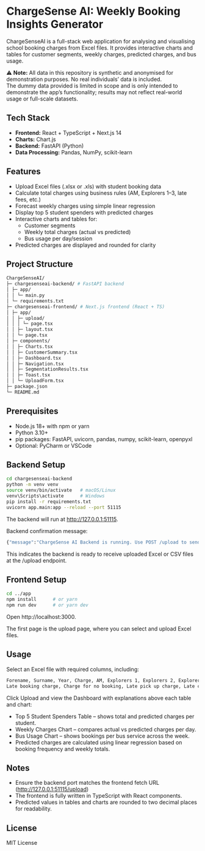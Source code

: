 # ChargeSense AI: Weekly Booking Insights Generator

ChargeSenseAI is a full-stack web application for analysing and visualising school booking charges from Excel files. It provides interactive charts and tables for customer segments, weekly charges, predicted charges, and bus usage.

⚠️ **Note:** All data in this repository is synthetic and anonymised for demonstration purposes. No real individuals’ data is included.  
The dummy data provided is limited in scope and is only intended to demonstrate the app’s functionality; results may not reflect real-world usage or full-scale datasets.

## Tech Stack

- **Frontend:** React + TypeScript + Next.js 14  
- **Charts:** Chart.js  
- **Backend:** FastAPI (Python)  
- **Data Processing:** Pandas, NumPy, scikit-learn  

## Features

- Upload Excel files (.xlsx or .xls) with student booking data
- Calculate total charges using business rules (AM, Explorers 1–3, late fees, etc.)
- Forecast weekly charges using simple linear regression
- Display top 5 student spenders with predicted charges
- Interactive charts and tables for:
  - Customer segments
  - Weekly total charges (actual vs predicted)
  - Bus usage per day/session
- Predicted charges are displayed and rounded for clarity

## Project Structure
```bash
ChargeSenseAI/
├─ chargesenseai-backend/ # FastAPI backend
│ ├─ app/
│ │ └─ main.py
│ └─ requirements.txt
├─ chargesenseai-frontend/ # Next.js frontend (React + TS)
│ ├─ app/
│ │ ├─ upload/
│ │ │ └─ page.tsx
│ │ ├─ layout.tsx
│ │ └─ page.tsx
│ ├─ components/
│ │ ├─ Charts.tsx
│ │ ├─ CustomerSummary.tsx
│ │ ├─ Dashboard.tsx
│ │ ├─ Navigation.tsx
│ │ ├─ SegmentationResults.tsx
│ │ ├─ Toast.tsx
│ │ └─ UploadForm.tsx
├─ package.json
└─ README.md
```
## Prerequisites
- Node.js 18+ with npm or yarn  
- Python 3.10+  
- pip packages: FastAPI, uvicorn, pandas, numpy, scikit-learn, openpyxl  
- Optional: PyCharm or VSCode

## Backend Setup
```bash
cd chargesenseai-backend
python -m venv venv
source venv/bin/activate   # macOS/Linux
venv\Scripts\activate      # Windows
pip install -r requirements.txt
uvicorn app.main:app --reload --port 51115
```
The backend will run at http://127.0.0.1:51115.

Backend confirmation message:
```bash
{"message":"ChargeSense AI Backend is running. Use POST /upload to send Excel or CSV files."}
```

This indicates the backend is ready to receive uploaded Excel or CSV files at the /upload endpoint.

## Frontend Setup
```bash
cd ../app
npm install      # or yarn
npm run dev      # or yarn dev
```
Open http://localhost:3000.

The first page is the upload page, where you can select and upload Excel files.

## Usage
Select an Excel file with required columns, including:
```bash
Forename, Surname, Year, Charge, AM, Explorers 1, Explorers 2, Explorers 3,
Late booking charge, Charge for no booking, Late pick up charge, Late cancellation charge
```
Click Upload and view the Dashboard with explanations above each table and chart:

- Top 5 Student Spenders Table – shows total and predicted charges per student.
- Weekly Charges Chart – compares actual vs predicted charges per day.
- Bus Usage Chart – shows bookings per bus service across the week.
- Predicted charges are calculated using linear regression based on booking frequency and weekly totals.

## Notes
- Ensure the backend port matches the frontend fetch URL (http://127.0.0.1:51115/upload)
- The frontend is fully written in TypeScript with React components.
- Predicted values in tables and charts are rounded to two decimal places for readability.

## License
MIT License
